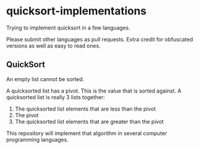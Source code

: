 quicksort-implementations
=========================

Trying to implement quicksort in a few languages.

Please submit other languages as pull requests. Extra credit for obfuscated 
versions as well as easy to read ones.

## QuickSort

An empty list cannot be sorted.

A quicksorted list has a pivot. This is the value that is sorted against. 
A quicksorted list is really 3 lists together:

1. The quicksorted list elements that are less than the pivot
2. The pivot
3. The quicksorted list elements that are greater than the pivot

This repository will implement that algorithm in several computer programming 
languages.

